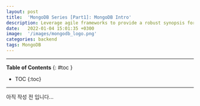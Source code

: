 ```yaml
---
layout: post
title:  'MongoDB Series [Part1]: MongoDB Intro'
description: Leverage agile frameworks to provide a robust synopsis for high level overviews. Iterative a...
date:   2022-01-04 15:01:35 +0300
image:  '/images/mongodb_logo.png'
categories: backend
tags: MongoDB
---
```


---
**Table of Contents**
{: #toc }
*  TOC
{:toc}

---
아직 작성 전 입니다...  